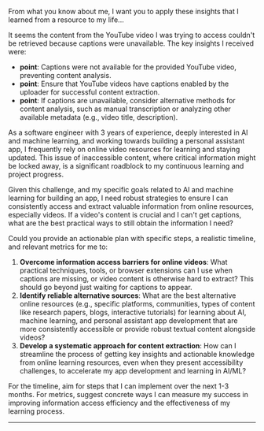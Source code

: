 From what you know about me, I want you to apply these insights that I learned from a resource to my life...

It seems the content from the YouTube video I was trying to access couldn't be retrieved because captions were unavailable. The key insights I received were:
*   **point**: Captions were not available for the provided YouTube video, preventing content analysis.
*   **point**: Ensure that YouTube videos have captions enabled by the uploader for successful content extraction.
*   **point**: If captions are unavailable, consider alternative methods for content analysis, such as manual transcription or analyzing other available metadata (e.g., video title, description).

As a software engineer with 3 years of experience, deeply interested in AI and machine learning, and working towards building a personal assistant app, I frequently rely on online video resources for learning and staying updated. This issue of inaccessible content, where critical information might be locked away, is a significant roadblock to my continuous learning and project progress.

Given this challenge, and my specific goals related to AI and machine learning for building an app, I need robust strategies to ensure I can consistently access and extract valuable information from online resources, especially videos. If a video's content is crucial and I can't get captions, what are the best practical ways to still obtain the information I need?

Could you provide an actionable plan with specific steps, a realistic timeline, and relevant metrics for me to:
1.  **Overcome information access barriers for online videos**: What practical techniques, tools, or browser extensions can I use when captions are missing, or video content is otherwise hard to extract? This should go beyond just waiting for captions to appear.
2.  **Identify reliable alternative sources**: What are the best alternative online resources (e.g., specific platforms, communities, types of content like research papers, blogs, interactive tutorials) for learning about AI, machine learning, and personal assistant app development that are more consistently accessible or provide robust textual content alongside videos?
3.  **Develop a systematic approach for content extraction**: How can I streamline the process of getting key insights and actionable knowledge from online learning resources, even when they present accessibility challenges, to accelerate my app development and learning in AI/ML?

For the timeline, aim for steps that I can implement over the next 1-3 months. For metrics, suggest concrete ways I can measure my success in improving information access efficiency and the effectiveness of my learning process.

----